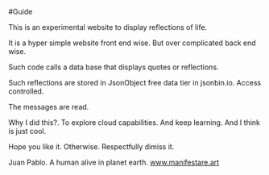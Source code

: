 #Guide


This is an experimental website to display reflections of life. 

It is a hyper simple website front end wise. But over complicated back end wise. 

Such code calls a data base that displays quotes or reflections. 

Such reflections are stored in JsonObject free data tier in jsonbin.io. Access controlled.

The messages are read. 

Why I did this?. To explore cloud capabilities. And keep learning. And I think is just cool. 

Hope you like it. Otherwise. Respectfully dimiss it. 


Juan Pablo. 
A human alive in planet earth.
www.manifestare.art


